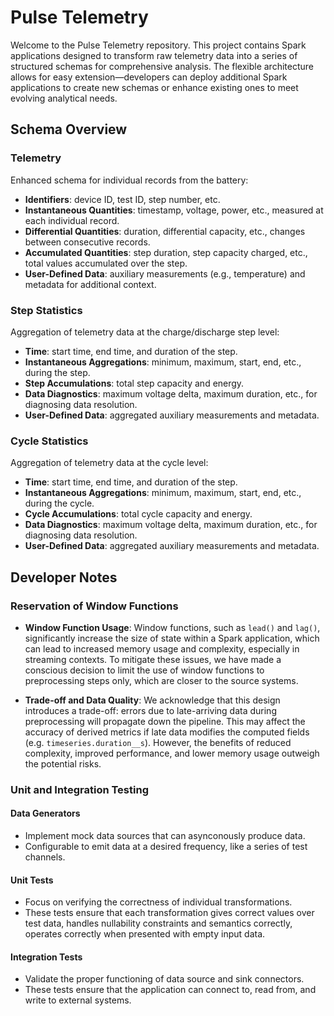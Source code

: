 # Pulse Telemetry

Welcome to the Pulse Telemetry repository. This project contains Spark applications designed to transform raw telemetry data into a series of structured schemas for comprehensive analysis. The flexible architecture allows for easy extension—developers can deploy additional Spark applications to create new schemas or enhance existing ones to meet evolving analytical needs.

## Schema Overview

### Telemetry

Enhanced schema for individual records from the battery:
- **Identifiers**: device ID, test ID, step number, etc.
- **Instantaneous Quantities**: timestamp, voltage, power, etc., measured at each individual record.
- **Differential Quantities**: duration, differential capacity, etc., changes between consecutive records.
- **Accumulated Quantities**: step duration, step capacity charged, etc., total values accumulated over the step.
- **User-Defined Data**: auxiliary measurements (e.g., temperature) and metadata for additional context.

### Step Statistics

Aggregation of telemetry data at the charge/discharge step level:
- **Time**: start time, end time, and duration of the step.
- **Instantaneous Aggregations**: minimum, maximum, start, end, etc., during the step.
- **Step Accumulations**: total step capacity and energy.
- **Data Diagnostics**: maximum voltage delta, maximum duration, etc., for diagnosing data resolution.
- **User-Defined Data**: aggregated auxiliary measurements and metadata.

### Cycle Statistics

Aggregation of telemetry data at the cycle level:
- **Time**: start time, end time, and duration of the step.
- **Instantaneous Aggregations**: minimum, maximum, start, end, etc., during the cycle.
- **Cycle Accumulations**: total cycle capacity and energy.
- **Data Diagnostics**: maximum voltage delta, maximum duration, etc., for diagnosing data resolution.
- **User-Defined Data**: aggregated auxiliary measurements and metadata.


## Developer Notes

### Reservation of Window Functions

- **Window Function Usage**: Window functions, such as `lead()` and `lag()`, significantly increase the size of state within a Spark application, which can lead to increased memory usage and complexity, especially in streaming contexts. To mitigate these issues, we have made a conscious decision to limit the use of window functions to preprocessing steps only, which are closer to the source systems.

- **Trade-off and Data Quality**: We acknowledge that this design introduces a trade-off: errors due to late-arriving data during preprocessing will propagate down the pipeline. This may affect the accuracy of derived metrics if late data modifies the computed fields (e.g. `timeseries.duration__s`). However, the benefits of reduced complexity, improved performance, and lower memory usage outweigh the potential risks.

### Unit and Integration Testing

#### Data Generators
  - Implement mock data sources that can asynconously produce data.
  - Configurable to emit data at a desired frequency, like a series of test channels.

#### Unit Tests 
- Focus on verifying the correctness of individual transformations. 
- These tests ensure that each transformation gives correct values over test data, handles nullability constraints and semantics correctly, operates correctly when presented with empty input data.

#### Integration Tests
- Validate the proper functioning of data source and sink connectors.
- These tests ensure that the application can connect to, read from, and write to external systems.
